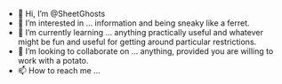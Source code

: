 - 👋 Hi, I’m @SheetGhosts
- 👀 I’m interested in ... information and being sneaky like a ferret.
- 🌱 I’m currently learning ... anything practically useful and whatever might be fun and useful for getting around particular restrictions.
- 💞️ I’m looking to collaborate on ... anything, provided you are willing to work with a potato.
- 📫 How to reach me ...

<!---
SheetGhosts/SheetGhosts is a ✨ special ✨ repository because its `README.md` (this file) appears on your GitHub profile.
You can click the Preview link to take a look at your changes.
--->
